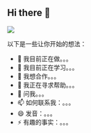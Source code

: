 ## Hi there 👋

<!--
**A2Data/a2data** is a ✨ _special_ ✨ repository because its `README.md` (this file) appears on your GitHub profile.

Here are some ideas to get you started:

- 🔭 I’m currently working on ...
- 🌱 I’m currently learning ...
- 👯 I’m looking to collaborate on ...
- 🤔 I’m looking for help with ...
- 💬 Ask me about ...
- 📫 How to reach me: ...
- 😄 Pronouns: ...
- ⚡ Fun fact: ...
-->

<!--  仓库统计信息，传入 &theme=dark 参数会显示暗色的图片  -->

![](https://github-readme-stats.vercel.app/api?username=a2data)


<!-- 代码统计 需要用到GitHub Action， https://wakatime.com/   -->

以下是一些让你开始的想法：

- 🔭 我目前正在做。。。
- 🌱 我目前正在学习。。。
- 👯 我想合作。。。
- 🤔 我正在寻求帮助。。。
- 💬 问我。。。
- 📫 如何联系我：。。。
- 😄 发音：。。。
- ⚡ 有趣的事实：。。。

